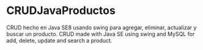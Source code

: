 # CRUDJavaProductos
CRUD hecho en Java SE8 usando swing para agregar, eliminar, actualizar y buscar un producto. CRUD made with Java SE using swing and MySQL  for add, delete, update and search a product.
